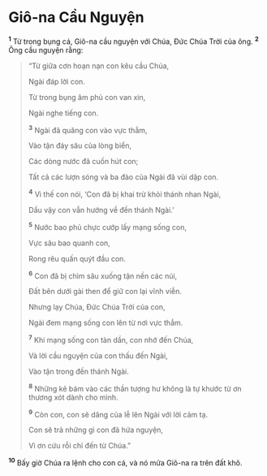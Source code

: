 # Giô-na Cầu Nguyện
<sup><b>1</b></sup> Từ trong bụng cá, Giô-na cầu nguyện với Chúa, Ðức Chúa Trời của ông. <sup><b>2</b></sup> Ông cầu nguyện rằng:

> “Từ giữa cơn hoạn nạn con kêu cầu Chúa,
> 
> Ngài đáp lời con.
> 
> Từ trong bụng âm phủ con van xin,
> 
> Ngài nghe tiếng con.
> 
> <sup><b>3</b></sup> Ngài đã quăng con vào vực thẳm,
> 
> Vào tận đáy sâu của lòng biển,
> 
> Các dòng nước đã cuốn hút con;
> 
> Tất cả các lượn sóng và ba đào của Ngài đã vùi dập con.
> 
> <sup><b>4</b></sup> Vì thế con nói, ‘Con đã bị khai trừ khỏi thánh nhan Ngài,
> 
> Dầu vậy con vẫn hướng về đền thánh Ngài.’
> 
> <sup><b>5</b></sup> Nước bao phủ chực cướp lấy mạng sống con,
> 
> Vực sâu bao quanh con,
> 
> Rong rêu quấn quýt đầu con.
> 
> <sup><b>6</b></sup> Con đã bị chìm sâu xuống tận nền các núi,
> 
> Ðất bên dưới gài then để giữ con lại vĩnh viễn.
> 
> Nhưng lạy Chúa, Ðức Chúa Trời của con,
> 
> Ngài đem mạng sống con lên từ nơi vực thẳm.
> 
> <sup><b>7</b></sup> Khi mạng sống con tàn dần, con nhớ đến Chúa,
> 
> Và lời cầu nguyện của con thấu đến Ngài,
> 
> Vào tận trong đền thánh Ngài.
> 
> <sup><b>8</b></sup> Những kẻ bám vào các thần tượng hư không là tự khước từ ơn thương xót dành cho mình.
> 
> <sup><b>9</b></sup> Còn con, con sẽ dâng của lễ lên Ngài với lời cảm tạ.
> 
> Con sẽ trả những gì con đã hứa nguyện,
> 
> Vì ơn cứu rỗi chỉ đến từ Chúa.”

<sup><b>10</b></sup> Bấy giờ Chúa ra lệnh cho con cá, và nó mửa Giô-na ra trên đất khô.